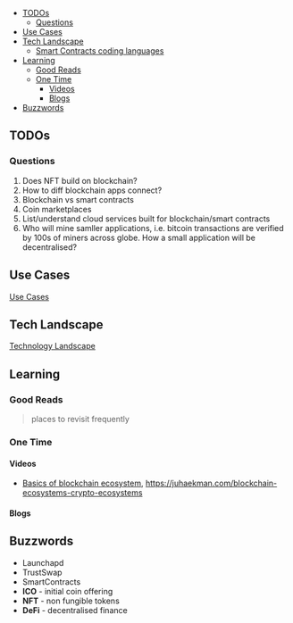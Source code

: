 - [TODOs](#todos)
  - [Questions](#questions)  
- [Use Cases](#use-cases)
- [Tech Landscape](#tech-landscape)
  - [Smart Contracts coding languages](#smart-contracts-coding-languages)
- [Learning](#learning)
  - [Good Reads](#good-reads)
  - [One Time](#one-time)
    - [Videos](#videos)
    - [Blogs](#blogs)
- [Buzzwords](#buzzwords)

## TODOs

### Questions 

1. Does NFT build on blockchain?
2. How to diff blockchain apps connect?
3. Blockchain vs smart contracts
4. Coin marketplaces
5. List/understand cloud services built for blockchain/smart contracts
6. Who will mine samller applications, i.e. bitcoin transactions are verified by 100s of miners across globe. How a small application will be decentralised? 

## Use Cases

[Use Cases](./use-cases.md)

## Tech Landscape

[Technology Landscape](./tech-ecosystem.md)

## Learning

### Good Reads

> places to revisit frequently

### One Time

#### Videos

- [Basics of blockchain ecosystem](https://www.youtube.com/watch?v=jE5gihGbvKs&t=88s), https://juhaekman.com/blockchain-ecosystems-crypto-ecosystems

#### Blogs

## Buzzwords

- Launchapd
- TrustSwap
- SmartContracts
- **ICO** - initial coin offering
- **NFT** - non fungible tokens
- **DeFi** - decentralised finance 
